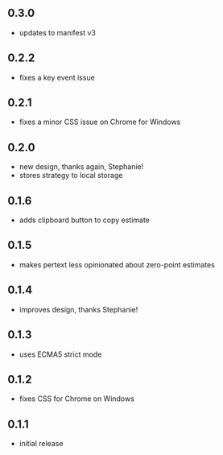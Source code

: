 ## 0.3.0

* updates to manifest v3

## 0.2.2

* fixes a key event issue

## 0.2.1

* fixes a minor CSS issue on Chrome for Windows

## 0.2.0

* new design, thanks again, Stephanie!
* stores strategy to local storage

## 0.1.6

* adds clipboard button to copy estimate

## 0.1.5

* makes pertext less opinionated about zero-point estimates

## 0.1.4

* improves design, thanks Stephanie!

## 0.1.3

* uses ECMA5 strict mode

## 0.1.2

* fixes CSS for Chrome on Windows

## 0.1.1

* initial release
